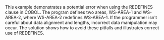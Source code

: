 This example demonstrates a potential error when using the REDEFINES clause in COBOL. The program defines two areas, WS-AREA-1 and WS-AREA-2, where WS-AREA-2 redefines WS-AREA-1.  If the programmer isn't careful about data alignment and lengths, incorrect data manipulation may occur.  The solution shows how to avoid these pitfalls and illustrates correct use of REDEFINES.